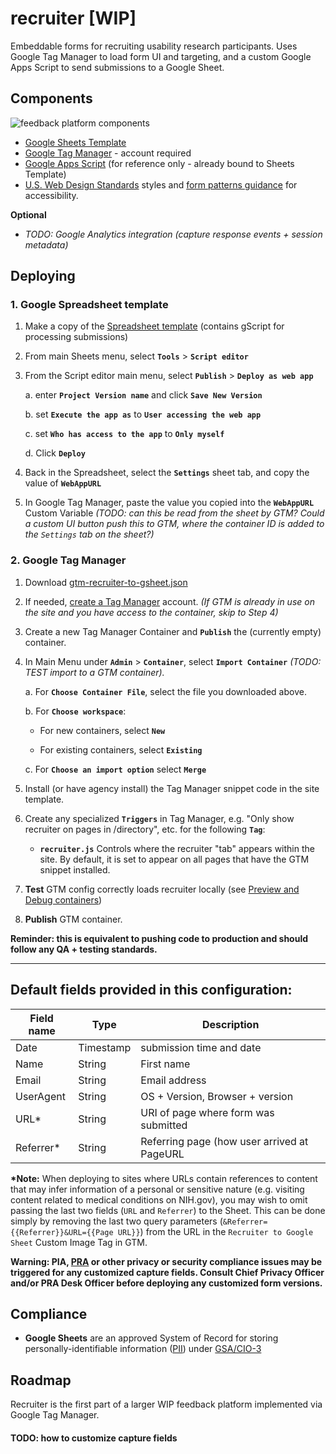 # recruiter [WIP]
Embeddable forms for recruiting usability research participants. Uses Google Tag Manager to load form UI and targeting, and a custom Google Apps Script to send submissions to a Google Sheet.

## Components

![feedback platform components](https://gsa.github.io/recruiter/Feedback_Platform_Components.svg)


 - [Google Sheets Template](https://docs.google.com/a/gsa.gov/spreadsheets/d/1_de-8lkbxPAy0ovb_WH22EI03vX8ZnuZhhiXnXWvxpQ/copy)
 - [Google Tag Manager](https://tagmanager.google.com) - account required
 - [Google Apps Script](https://script.google.com/a/gsa.gov/d/1CSUCE9JHkMOutafCJxw3NTQ-J3n3PZlF0Z9UEJae9KxIlcq_AkWTXsEa/edit?usp=sharing) (for reference only - already bound to Sheets Template)
 - [U.S. Web Design Standards](https://standards.usa.gov/) styles and [form patterns guidance](https://standards.usa.gov/components/form-templates/) for accessibility.

 **Optional**
 - _TODO: Google Analytics integration (capture response events + session metadata)_


## Deploying

### 1. Google Spreadsheet template
 1. Make a copy of the [Spreadsheet template](https://docs.google.com/a/gsa.gov/spreadsheets/d/1_de-8lkbxPAy0ovb_WH22EI03vX8ZnuZhhiXnXWvxpQ/copy) (contains gScript for processing submissions)
 2. From main Sheets menu, select **`Tools`** > **`Script editor`**

 3. From the Script editor main menu, select **`Publish`** > **`Deploy as web app`**

    a. enter **`Project Version name`** and click **`Save New Version`**

    b. set **`Execute the app as`** to **`User accessing the web app`**

    c. set **`Who has access to the app`** to **`Only myself`**

    d. Click **`Deploy`**

 4. Back in the Spreadsheet, select the **`Settings`** sheet tab, and copy the value of **`WebAppURL`**

 5. In Google Tag Manager, paste the value you copied into the **`WebAppURL`** Custom Variable
    _(TODO: can this be read from the sheet by GTM? Could a custom UI button push this to GTM, where the container ID is added to the `Settings` tab on the sheet?)_


### 2. Google Tag Manager
1. Download [gtm-recruiter-to-gsheet.json](https://github.com/laurenancona/recruiter/blob/master/gtm-recruiter-to-sheet.json)
2. If needed, [create a Tag Manager](https://tagmanager.google.com) account. _(If GTM is already in use on the site and you have access to the container, skip to Step 4)_
3. Create a new Tag Manager Container and **`Publish`** the (currently empty) container.
4. In Main Menu under **`Admin`** > **`Container`**, select **`Import Container`** _(TODO: TEST import to a GTM container)._

    a. For **`Choose Container File`**, select the file you downloaded above.

    b. For **`Choose workspace`**:

      - For new containers, select **`New`**

      - For existing containers, select **`Existing`**

    c. For **`Choose an import option`** select **`Merge`**

5. Install (or have agency install) the Tag Manager snippet code in the site template.
6. Create any specialized **`Triggers`** in Tag Manager, e.g. "Only show recruiter on pages in /directory", etc. for the following **`Tag`**:

    - **`recruiter.js`** Controls where the recruiter "tab" appears within the site. By default, it is set to appear on all pages that have the GTM snippet installed.

7. **Test** GTM config correctly loads recruiter locally (see [Preview and Debug containers](https://support.google.com/tagmanager/answer/6107056?visit_id=1-636286168306770023-1579186406&rd=1))
8. **Publish** GTM container. 
  
  **Reminder: this is equivalent to pushing code to production and should follow any QA + testing standards.**


---


## Default fields provided in this configuration:

 | Field name | Type | Description |
 | ---------- | ---- | ----------- |
 | Date | Timestamp | submission time and date |
 | Name | String | First name |
 | Email | String | Email address |
 | UserAgent | String | OS + Version, Browser + version |
 | URL* | String | URI of page where form was submitted |
 | Referrer* | String | Referring page (how user arrived at PageURL |

**\*Note:** When deploying to sites where URLs contain references to content that may infer information of a personal or sensitive nature (e.g. visiting content related to medical conditions on NIH.gov), you may wish to omit passing the last two fields (`URL` and `Referrer`) to the Sheet. This can be done simply by removing the last two query parameters (`&Referrer={{Referrer}}&URL={{Page URL}}`) from the URL in the `Recruiter to Google Sheet` Custom Image Tag in GTM.

 **Warning: PIA, [PRA](https://www.usability.gov/how-to-and-tools/guidance/pra-overview.html) or other privacy or security compliance issues may be triggered for any customized capture fields. Consult Chief Privacy Officer and/or PRA Desk Officer before deploying any customized form versions.**
 
 ## Compliance
 
 - **Google Sheets** are an approved System of Record for storing personally-identifiable information ([PII](https://www.gsa.gov/portal/content/104256)) under [GSA/CIO-3](https://www.federalregister.gov/documents/2014/08/12/2014-19071/privacy-act-of-1974-notice-of-an-updated-system-of-records)


## Roadmap
Recruiter is the first part of a larger WIP feedback platform implemented via Google Tag Manager.

#### TODO: how to customize capture fields

